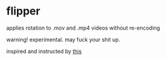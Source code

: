 # flipper

applies rotation to .mov and .mp4 videos without re-encoding

warning! experimental. may fuck your shit up.

inspired and instructed by [this](https://stackoverflow.com/a/49535017)
